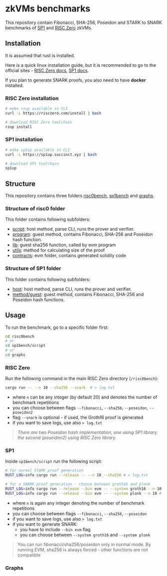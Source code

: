 # zkVMs benchmarks

This repository contain Fibonacci, SHA-256, Poseidon and STARK to SNARK benchmarks of [SP1](https://succinct.xyz/) and [RISC Zero](https://risczero.com/) zkVMs.

## Installation

It is assumed that rust is installed.

Here is a quick linux installation guide, but it is recommended to go to the official sites - [RISC Zero docs](https://dev.risczero.com/api/), [SP1 docs](https://docs.succinct.xyz/docs/sp1/introduction).

If you plan to generate SNARK proofs, you also need to have **docker** installed.

### RISC Zero installation

```bash
# make rzup available in CLI
curl -L https://risczero.com/install | bash

# download RISC Zero toolchain
rzup install
```


### SP1 installation

```bash
# make sp1up available in CLI
curl -L https://sp1up.succinct.xyz | bash

# download SP1 toolchain
sp1up
```

## Structure

This repository contains three folders [risc0bench](risc0bench), [sp1bench](sp1bench) and [graphs](graphs).

### Structure of risc0 folder

This folder contains following subfolders:
- [script](risc0bench/script/src/bin/): host method, parse CLI, runs the prover and verifier.
- [program](risc0bench/methods/guest/): guest method, contains Fibonacci, SHA-256 and Poseidon hash function.
- [lib](risc0bench/lib/src/): guest sha256 function, called by evm program
- [utils](sp1bench/utils/): method for calculating size of the proof
- [contracts](sp1bench/contracts/): evm folder, contains generated solidity code


### Structure of SP1 folder

This folder contains following subfolders:
- [host](risc0bench/host/): host method, parse CLI, runs the prover and verifier.
- [method/guest](risc0bench/methods/guest/): guest method, contains Fibonacci, SHA-256 and Poseidon hash functions.


## Usage

To run the benchmark, go to a specific folder first:
```bash
cd risc0bench 
# or
cd sp1bench/script
# or
cd graphs
```

### RISC Zero

Run the following command in the main RISC Zero directory (`/risc0bench`):

```bash
cargo run -- --n 10 --sha256 --snark  # > log.txt
```
- where `n` can be any integer (by default 20) and denotes the number of benchmark repetitions
- you can choose between flags `--fibonacci`, `--sha256`, `--poseidon`, `--poseidon2`
- flag `--snark` is optional - if used, the Groth16 proof is generated
- if you want to save logs, use also `> log.txt`

> *There are two Poseidon hash implementation, one using SP1 library, the second (poseidon2) using RISC Zero library.*

### SP1

Inside `sp1bench/script` run the following script:
```bash
# for normal STARK proof generation
RUST_LOG=info cargo run --release -- --n 10 --sha256 # > log.txt

# for a SNARK proof generation - choose between groth16 and plonk
RUST_LOG=info cargo run --release --bin evm -- --system groth16 --n 10 # > log.txt
RUST_LOG=info cargo run --release --bin evm -- --system plonk --n 10 # > log.txt
```
- where `n` is again any integer denoting the number of benchmark repetitions
- you can choose between flags `--fibonacci`, `--sha256`, `--poseidon`
- if you want to save logs, use also `> log.txt`
- if you want to generate SNARK:
    - you have to include `--bin evm` flag
    - you can choose between `--system groth16` and `--system plonk`

> You can run fibonacci/sha256/poseidon only in normal mode. By running EVM, sha256 is always forced - other functions are not compatible


### Graphs